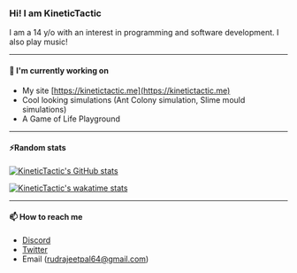 ### Hi! I am KineticTactic

I am a 14 y/o with an interest in programming and software development. I also play music!

---

#### 🔭 I'm currently working on

-   My site [https://kinetictactic.me](https://kinetictactic.me)
-   Cool looking simulations (Ant Colony simulation, Slime mould simulations)
-   A Game of Life Playground

---

#### ⚡Random stats

[![KineticTactic's GitHub stats](https://github-readme-stats.vercel.app/api?username=KineticTactic&show_icons=true&theme=dark)](https://github.com/KineticTactic)

[![KineticTactic's wakatime stats](https://github-readme-stats.vercel.app/api/wakatime?username=KineticTactic&v=2&layout=compact&theme=dark)](https://wakatime.com/@KineticTactic)

---

#### 📫 How to reach me

- [Discord](https://discord.com/users/733608333575192606)
- [Twitter](https://twitter.com/TacticKinetic)
- Email (rudrajeetpal64@gmail.com)

<!--
**KineticTactic/KineticTactic** is a ✨ _special_ ✨ repository because its `README.md` (this file) appears on your GitHub profile.

Here are some ideas to get you started:

- 🔭 I’m currently working on ...
- 🌱 I’m currently learning ...
- 👯 I’m looking to collaborate on ...
- 🤔 I’m looking for help with ...
- 💬 Ask me about ...
- 📫 How to reach me: ...
- 😄 Pronouns: ...
- ⚡ Fun fact: ...
-->
